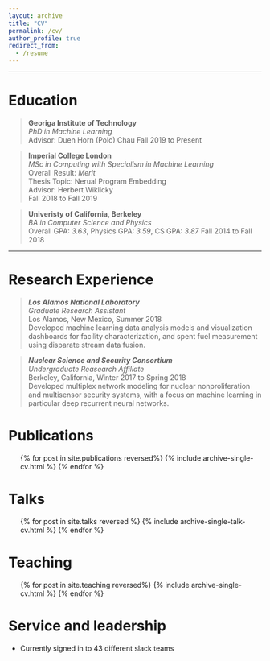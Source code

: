 ```yaml
---
layout: archive
title: "CV"
permalink: /cv/
author_profile: true
redirect_from:
  - /resume
---
```


---

# Education

> **Georiga Institute of Technology**  
> _PhD in Machine Learning_  
> Advisor: Duen Horn (Polo) Chau
> Fall 2019 to Present

> **Imperial College London**  
> _MSc in Computing with Specialism in Machine Learning_  
> Overall Result: _Merit_  
> Thesis Topic: Nerual Program Embedding  
> Advisor: Herbert Wiklicky  
> Fall 2018 to Fall 2019

> **Univeristy of California, Berkeley**  
> _BA in Computer Science and Physics_  
> Overall GPA: _3.63_, Physics GPA: _3.59_, CS GPA: _3.87_
> Fall 2014 to Fall 2018

---

# Research Experience

> **_Los Alamos National Laboratory_**  
> _Graduate Research Assistant_  
> Los Alamos, New Mexico, Summer 2018  
> Developed machine learning data analysis models and visualization dashboards for facility characterization, and spent fuel measurement using disparate stream data fusion.

> **_Nuclear Science and Security Consortium_**  
> _Undergraduate Reasearch Affiliate_  
> Berkeley, California, Winter 2017 to Spring 2018  
> Developed multiplex network modeling for nuclear nonproliferation and multisensor security systems, with a focus on machine learning in particular deep recurrent neural networks.

# Publications

  <ul>{% for post in site.publications reversed%}
    {% include archive-single-cv.html %}
  {% endfor %}</ul>
  
Talks
======
  <ul>{% for post in site.talks reversed %}
    {% include archive-single-talk-cv.html %}
  {% endfor %}</ul>
  
Teaching
======
  <ul>{% for post in site.teaching reversed%}
    {% include archive-single-cv.html %}
  {% endfor %}</ul>
  
Service and leadership
======
* Currently signed in to 43 different slack teams
